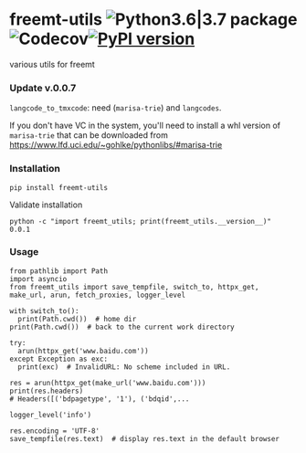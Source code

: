 # freemt-utils ![Python3.6|3.7 package](https://github.com/ffreemt/freemt-utils/workflows/Python3.6%7C3.7%20package/badge.svg)![Codecov](https://github.com/ffreemt/freemt-utils/workflows/Codecov/badge.svg)[![PyPI version](https://badge.fury.io/py/freemt-utils.svg)](https://badge.fury.io/py/freemt-utils)

various utils for freemt

### Update v.0.0.7

`langcode_to_tmxcode`: need (`marisa-trie`) and `langcodes`.

If you don't have VC in the system, you'll need to install a whl version of `marisa-trie` that can be downloaded from https://www.lfd.uci.edu/~gohlke/pythonlibs/#marisa-trie

### Installation

```pip install freemt-utils```

Validate installation
```
python -c "import freemt_utils; print(freemt_utils.__version__)"
0.0.1
```

### Usage

```
from pathlib import Path
import asyncio
from freemt_utils import save_tempfile, switch_to, httpx_get, make_url, arun, fetch_proxies, logger_level

with switch_to():
  print(Path.cwd())  # home dir
print(Path.cwd())  # back to the current work directory

try:
  arun(httpx_get('www.baidu.com'))
except Exception as exc:
  print(exc)  # InvalidURL: No scheme included in URL.

res = arun(httpx_get(make_url('www.baidu.com')))
print(res.headers)
# Headers([('bdpagetype', '1'), ('bdqid',...

logger_level('info')

res.encoding = 'UTF-8'
save_tempfile(res.text)  # display res.text in the default browser

```